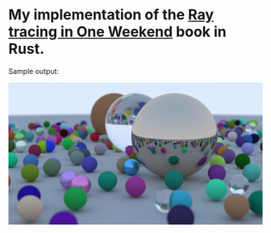 # My implementation of the [Ray tracing in One Weekend](https://raytracing.github.io/books/RayTracingInOneWeekend.html#overview) book in Rust.

Sample output:

![sample_output](output/output.png)
